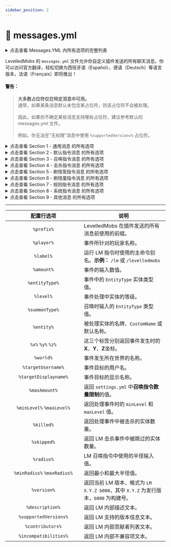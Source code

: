 ```yaml
---
sidebar_position: 2
---
```


# 🌟 messages.yml


<details>

<summary>点击查看 Messages.YML 内所有选项的完整列表</summary>

```yaml
#
#   ---------------  -  ------------------------------
#        Section 01  |  通用消息
#   ---------------  -  ------------------------------
#
common:
  prefix: '&b&lLevelledMobs:&7'
  no-permission:
    - '%prefix% 你没有权限访问该内容。'
  players-only:
    - '%prefix% 只有玩家才能访问该内容。'
  player-offline:
    - '%prefix% 玩家“&r%player%&7”已离线。'
  invalid-command:
    - '%prefix% 无效的指令。'


#
#   ---------------  -  ------------------------------
#        Section 02  |  默认指令消息
#   ---------------  -  ------------------------------
#
command:
  levelledmobs:
    main-usage:
      - '%prefix% 可用指令：'
      - '&8 &m->&b /%label% debug &8- &7调试相关的各种指令'
      - '&8 &m->&b /%label% egg &8- &7生成刷怪蛋'
      - '&8 &m->&b /%label% help &8- &7显示 Wiki 的链接'
      - '&8 &m->&b /%label% info &8- &7查看插件信息'
      - '&8 &m->&b /%label% kill &8- &7批量击杀等级怪物'
      - '&8 &m->&b /%label% reload &8- &7重载配置文件'
      - '&8 &m->&b /%label% rules &8- &7打印规则系统'
      - '&8 &m->&b /%label% summon &8- &7召唤指定等级怪物'


    #
    #   ---------------  -  ------------------------------
    #        Section 03  |  召唤指令消息
    #   ---------------  -  ------------------------------
    #
    summon:
      invalid-amount:
        - '%prefix% 无效的数量“&b%amount%&7”。'
      invalid-entity-type:
        - '%prefix% 无效的实体类型“&b%entityType%&7”。'
      invalid-level:
        - '%prefix% 无效的等级“&b%level%&7”。'
      invalid-summon-type:
        - '%prefix% 无效的召唤类型“&b%summonType%&7”。'
      invalid-summon-type-console:
        - '%prefix% 只有玩家可以使用“&bhere&7”召唤类型，你必须使用“&batPlayer&7”或“&batLocation&7”。'
      invalid-location:
        - '%prefix% 无效的位置。'
      here:
        usage:
          - '%prefix% 用法：&b/%label% summon <数量> <实体> <等级> here'
        success:
          - '%prefix% 已在你的位置生成 &b%amount%&7 个 &f等级.%level% &b%entity%&7。'
      atLocation:
        usage:
          - '%prefix% 用法：&b/%label% summon <数量> <实体> <等级> atLocation <x> <y> <z> [世界]'
        success:
          - '%prefix% 已在 &8(&b%x%&7, &b%y%&7, &b%z%&7 世界“&b%world%&7”&8)&7 生成 &b%amount%&7 个 &f等级.%level% &b%entity%&7。'
        usage-console:
          - '%prefix% 用法（控制台）：&b/%label% summon <数量> <实体> <等级> atLocation <x> <y> <z> <世界>'
        invalid-world:
          - '%prefix% 无效的世界“&b%world%&7”。'
        invalid-location:
          - '%prefix% 无效的位置。'
      atPlayer:
        usage:
          - '%prefix% 用法：&b/%label% summon <数量> <实体类型> <等级> atPlayer <玩家>'
        success:
          - '%prefix% 已在 &r%targetDisplayname%&7 的位置生成 &b%amount%&7 个 &f等级.%level% &b%entity%&7。'
      usage:
        - '%prefix% 召唤指令语法：'
        - '&8 &m->&b /%label% summon <数量> <实体> <等级> here'
        - '&8 &m->&b /%label% summon <数量> <实体> <等级> atPlayer <玩家>'
        - '&8 &m->&b /%label% summon <数量> <实体> <等级> atLocation <x> <y> <z> [世界]'
      amount-limited:
        min:
          - '%prefix% 召唤数量最少为 &b1&7 个怪物。'
        max:
          - '%prefix% 召唤数量最多为 &b%maxAmount%&7 个怪物。'
      level-limited:
        min:
          - '%prefix% 等级最小为 &b等级.%minLevel%&7。'
        max:
          - '%prefix% 等级最大为 &b等级.%maxLevel%&7。'
      not-levellable:
        - '%prefix% &b%entity%&7 不能被设定等级。'


    #
    #   ---------------  -  ------------------------------
    #        Section 04  |  击杀指令消息
    #   ---------------  -  ------------------------------
    #
    kill:
      usage:
        - '%prefix% 用法：&b/%label% kill <all/near>'
      all:
        invalid-world:
          - '%prefix% 无效的世界“&b%world%&7”。'
        success:
          - '%prefix% 已在 &b%worlds%&7 个世界击杀 &b%killed%&7 个等级怪物 &8(&b%skipped%&7 个怪物被跳过&8)&7。'
        usage:
          - '%prefix% 用法：&b/%label% kill all [世界/*]'
        usage-console:
          - '%prefix% 用法（控制台）：/%label% kill all <世界/*>'
      near:
        invalid-radius:
          - '%prefix% 无效的半径“&b%radius%&7”。'
        invalid-radius-min:
          - '%prefix% 指定半径已调整为最小半径 &8(&b%minRadius%&8)&7。'
        invalid-radius-max:
          - '%prefix% 指定半径已调整为最大半径 &8(&b%maxRadius%&8)&7。'
        success:
          - '%prefix% 已在半径 &b%radius%&7 格内击杀 &b%killed%&7 个等级怪物 &8(&b%skipped%&7 个怪物被跳过&8)&7。'
        usage:
          - '%prefix% 用法：&b/%label% kill near <半径>'


    #
    #   ---------------  -  ------------------------------
    #        Section 05  |  刷怪笼指令消息
    #   ---------------  -  ------------------------------
    #
    spawner:
      usage:
        - '%prefix% 刷怪笼指令语法：'
        - '&8 &m->&b /%label% spawner create'
        - '&8 &m->&b /%label% spawner copy'
        - '&8 &m->&b /%label% spawner info'
        - ' '
        - '&f示例语法：'
        - '&8 &m->&b /%label% spawner create &3/minlevel&b 1 &3/maxlevel&b 10 &3/name&b "自定义LM刷怪笼" &3/customDropId&b Id1'
      no-value:
        - '%prefix% 未为键“&b%keyname%&7”指定值。'
      no-player:
        - '%prefix% 只有玩家可执行该指令，除非指定了 &b/giveplayer&7 参数。'
      invalid-value:
        - '%prefix% &b%keyname%&7 的值无效，必须为数字。'
      no-level-specified:
        - '%prefix% 你必须指定 minLevel 和/或 maxLevel。'
      inventory-full:
        - '%prefix% 你的背包已满。'
      spawner-give-message:
        - '%prefix% 已给予你一个LM刷怪笼。'
      spawner-give-message-console:
        - '%prefix% 已给予 &r%playername%&7 一个LM刷怪笼。&8|&7 最小等级: &b%minlevel%&7, 最大等级: &b%maxlevel%&7'
      permission-denied:
        - '%prefix% 你没有权限更新或转换LM刷怪笼。'
      spawner-converted:
        - '%prefix% 已将原版刷怪笼转换为名为“%spawnername%”的LM刷怪笼。'
      spawner-updated:
        - '%prefix% 已通过刷怪蛋更新LM刷怪笼。刷怪笼名称：“%spawnername%”'
      info:
        status-enabled:
          - '%prefix% 刷怪笼信息已&a启用&f。'
        status-not-enabled:
          - '%prefix% 刷怪笼信息已&c禁用&f。'
        enabled:
          - '%prefix% 刷怪笼信息已&a启用&f。右键任意刷怪笼查看详情！'
        disabled:
          - '%prefix% 刷怪笼信息已&c禁用&f。'
      copy:
        vanilla-spawner:
          - '%prefix% 仅LM刷怪笼可复制。'
        status-enabled:
          - '%prefix% 刷怪笼复制已&a启用&f。'
        status-not-enabled:
          - '%prefix% 刷怪笼复制已&c禁用&f。'
        enabled:
          - '%prefix% 刷怪笼复制已&a启用&f。右键LM刷怪笼进行复制。'
          - '你的手必须为空。'
        disabled:
          - '%prefix% 刷怪笼复制已&c禁用&f。'


    #
    #   ---------------  -  ------------------------------
    #        Section 06  |  刷怪蛋指令消息
    #   ---------------  -  ------------------------------
    #
    spawn_egg:
      usage:
        - '%prefix% egg 指令语法：'
        - '&8 &m->&b /%label% egg /minlevel <等级> /maxlevel <等级> /entity <实体类型>'
        - '&7&o 示例刷怪蛋'
        - '&7/%label% egg &b/minlevel&7 1 &b/maxlevel&7 10 &b/name&7 "自定义LM刷怪蛋" &b/customDropId&7 Id1'
      no-paper:
        - '%prefix% 此功能仅在运行Paper或其分支的服务器上可用'
      no-value:
        - '%prefix% 未为 &b%keyname%&7 指定值'
      no-player:
        - '%prefix% 只有玩家可执行该指令，除非指定 /giveplayer'
      no-player-specified:
        - '%prefix% 未指定玩家'
      invalid-value:
        - '%prefix% &b%keyname%&7 的值无效，必须为数字'
      no-level-specified:
        - '%prefix% 你必须指定 minLevel、maxLevel 和实体'
      inventory-full:
        - '%prefix% &4你的背包已满！'
      give-message:
        - '%prefix% 已给予你一个LM刷怪蛋'
      give-message-console:
        - '%prefix% 已给予 &r%playername%&7 一个LM刷怪蛋。&8|&7 最小等级: &b%minlevel%&7, 最大等级: &b%maxlevel%&7, 实体: &b%entitytype%&7'


    #
    #   ---------------  -  ------------------------------
    #        Section 07  |  规则指令消息
    #   ---------------  -  ------------------------------
    #
    rules:
      incomplete-command:
        - '%prefix% 指令不完整'
      console-rules:
        - '%prefix% 规则已打印到控制台'
      discord-invite:
        - '%prefix% 点击获取Discord邀请'
      wiki-link:
        - '%prefix% 点击打开Wiki'
      rules-reprocessed:
        - '%prefix% 已为 &b%worldcount%&7 个世界的 &b%entitycount%&7 个怪物重新处理规则'
      reset:
        - '%prefix% 执行此指令将重置你的规则为4种默认之一。'
        - '你必须选择 vanilla/basic/average/advanced/extreme 难度。'
        - '将自动备份并重置 rules.yml 为默认。'
      resetting:
        - '%prefix% 正在重置规则为 %difficulty%'
      reset-syntax:
        - '%prefix% 若要重置为 %difficulty% 难度，请输入以下指令：'
        - '%label% rules reset %difficulty% confirm'
      reset-complete:
        - '%prefix% rules.yml 已成功更新'
      invalid-difficulty:
        - '%prefix% 无效的难度：%difficulty%'
      rule-name-missing:
        - '%prefix% 必须指定规则名称。'
      rule-name-invalid:
        - '%prefix% 未找到名为 %rulename% 的规则'
      showing-rules:
        - '显示规则所有值：&b%rulename%&r'
      no-entities-visible:
        - '%prefix% 必须看向附近的实体'
      no-entities-near:
        - '%prefix% 10格范围内未找到实体'
      effective-rules:
        - '%prefix% 显示有效规则：%entitytype%（等级 %level% %mobname%）于 %world%，%location%'
      no-effective-rules:
        - '%prefix% 未找到有效规则'


    #
    #   ---------------  -  ------------------------------
    #        Section 08  |  系统指令消息
    #   ---------------  -  ------------------------------
    #
    reload:
      started:
        - '%prefix% 正在重载配置文件……'
      finished:
        - '%prefix% 重载完成。'
      usage:
        - '%prefix% 用法：&b/%label% reload'
    info:
      about:
        - ' '
        - '&b&lLevelledMobs&b v%version%'
        - '&7&o%description%'
        - ' '
        - '&7维护者：&f%maintainers%'
        - '&7贡献者：&f%contributors%'
        - '&7支持：&fMC &f%supportedVersions%'
        - ' '
      listSeparator: '&7, &f'
      usage:
        - '%prefix% 用法：&b/%label% info'
    compatibility:
      notice:
        - '%prefix% 兼容性检查结果已打印到日志，请检查控制台 :)'
      usage:
        - '%prefix% 用法：&b/%label% compatibility'


#
#   ---------------  -  ------------------------------
#        Section 09  |  其他消息
#   ---------------  -  ------------------------------
#
other:
  compatibility-notice:
    enabled: true
    messages:
      - '%prefix% LevelledMobs 兼容性提示：'
      - '&8 &m->&r &b%incompatibilities% &7个可能的不兼容项被发现。请运行“&b/levelledmobs compatibility&7”进行检查。'
      - '&8 &m->&7 此消息因你拥有 &blevelledmobs.compatibility-notice&7 权限而发送。你可以在 &bmessages.yml&7 中关闭此消息。'
      - '&8 &m->&7 请确保你已按照插件Wiki页面的所有说明操作。'
  update-notice:
    messages:
      - '&b&nLevelledMobs 更新检查提示：'
      - '&7你的 &bLevelledMobs&7 版本已&boutdated&7！请尽快更新到 &bv%latestVersion%&7。&8(&7你当前运行的是 &bv%currentVersion%&8)'
    send-in-console: true
    send-on-join: true

  mob-head-drop-name: '%mob_name%的头颅'
  no-drop-in-chunk: '%prefix% &7你在该区域击杀的等级怪物数量已达上限，将不再获得等级掉落。请稍后再来。'
  create-debug:
    - '&b&n创建调试ZIP'
    - '&7仅当LevelledMobs开发者要求时才应运行此命令。用于协助遇到插件问题的用户。'
    - ''
    - '&7此命令将生成包含以下必要数据的ZIP文件：'
    - '&8 &m->&b 插件列表'
    - '&8 &m->&b 服务器版本'
    - '&8 &m->&b 当前及最大在线玩家数'
    - '&8 &m->&b latest.log 文件&7 &8(/logs/latest.log)'
    - ''
    - '&7LevelledMobs开发者不会为除解决问题外的目的分发或保留数据。你可在发送前自行核查内容。'
    - '&7如需继续创建ZIP文件，请运行：'
    - '&b/lm debug create-zip confirm&7'
```

</details>

LevelledMobs 的 `messages.yml` 文件允许你自定义插件发送的所有聊天消息。你可以访问官方翻译，轻松切换为西班牙语（Español）、德语（Deutsch）等语言版本，法语（Français）即将推出！

#### 警告：

> **大多数占位符仅在特定消息中可用。**\
> 通常，如果某条消息默认未包含某占位符，则该占位符不会被处理。\
> \
> 因此，如果你不确定某些消息支持哪些占位符，建议参考默认的 messages.yml 文件。\
> \
> 例如，你无法在“无权限”消息中使用 `%supportedVersions%` 占位符。

<details>

<summary>点击查看 Section 1 - 通用消息 的所有选项</summary>

```yaml
common:
  prefix: '&b&lLevelledMobs:&7'
  no-permission:
    - '%prefix% 你没有权限访问该内容。'
  players-only:
    - '%prefix% 只有玩家才能访问该内容。'
  player-offline:
    - '%prefix% 玩家“&r%player%&7”已离线。'
  invalid-command:
    - '%prefix% 无效的指令。'
```

</details>

<details>

<summary>点击查看 Section 2 - 默认指令消息 的所有选项</summary>

```yaml
#
#   ---------------  -  ------------------------------
#        Section 02  |  默认指令消息
#   ---------------  -  ------------------------------
#
command:
  levelledmobs:
    main-usage:
      - '%prefix% 可用指令：'
      - '&8 &m->&b /%label% debug &8- &7调试相关的各种指令'
      - '&8 &m->&b /%label% egg &8- &7生成刷怪蛋'
      - '&8 &m->&b /%label% help &8- &7显示 Wiki 的链接'
      - '&8 &m->&b /%label% info &8- &7查看插件信息'
      - '&8 &m->&b /%label% kill &8- &7批量击杀等级怪物'
      - '&8 &m->&b /%label% reload &8- &7重载配置文件'
      - '&8 &m->&b /%label% rules &8- &7打印规则系统'
      - '&8 &m->&b /%label% summon &8- &7召唤指定等级怪物'
```

</details>

<details>

<summary>点击查看 Section 3 - 召唤指令消息 的所有选项</summary>

```yaml
#
#   ---------------  -  ------------------------------
#        Section 03  |  召唤指令消息
#   ---------------  -  ------------------------------
#
    summon:
      invalid-amount:
        - '%prefix% 无效的数量“&b%amount%&7”。'
      invalid-entity-type:
        - '%prefix% 无效的实体类型“&b%entityType%&7”。'
      invalid-level:
        - '%prefix% 无效的等级“&b%level%&7”。'
      invalid-summon-type:
        - '%prefix% 无效的召唤类型“&b%summonType%&7”。'
      invalid-summon-type-console:
        - '%prefix% 只有玩家可以使用“&bhere&7”召唤类型，你必须使用“&batPlayer&7”或“&batLocation&7”。'
      invalid-location:
        - '%prefix% 无效的位置。'
      here:
        usage:
          - '%prefix% 用法：&b/%label% summon <数量> <实体> <等级> here'
        success:
          - '%prefix% 已在你的位置生成 &b%amount%&7 个 &f等级.%level% &b%entity%&7。'
      atLocation:
        usage:
          - '%prefix% 用法：&b/%label% summon <数量> <实体> <等级> atLocation <x> <y> <z> [世界]'
        success:
          - '%prefix% 已在 &8(&b%x%&7, &b%y%&7, &b%z%&7 世界“&b%world%&7”&8)&7 生成 &b%amount%&7 个 &f等级.%level% &b%entity%&7。'
        usage-console:
          - '%prefix% 用法（控制台）：&b/%label% summon <数量> <实体> <等级> atLocation <x> <y> <z> <世界>'
        invalid-world:
          - '%prefix% 无效的世界“&b%world%&7”。'
        invalid-location:
          - '%prefix% 无效的位置。'
      atPlayer:
        usage:
          - '%prefix% 用法：&b/%label% summon <数量> <实体类型> <等级> atPlayer <玩家>'
        success:
          - '%prefix% 已在 &r%targetDisplayname%&7 的位置生成 &b%amount%&7 个 &f等级.%level% &b%entity%&7。'
      usage:
        - '%prefix% 召唤指令语法：'
        - '&8 &m->&b /%label% summon <数量> <实体> <等级> here'
        - '&8 &m->&b /%label% summon <数量> <实体> <等级> atPlayer <玩家>'
        - '&8 &m->&b /%label% summon <数量> <实体> <等级> atLocation <x> <y> <z> [世界]'
      amount-limited:
        min:
          - '%prefix% 召唤数量最少为 &b1&7 个怪物。'
        max:
          - '%prefix% 召唤数量最多为 &b%maxAmount%&7 个怪物。'
      level-limited:
        min:
          - '%prefix% 等级最小为 &b等级.%minLevel%&7。'
        max:
          - '%prefix% 等级最大为 &b等级.%maxLevel%&7。'
      not-levellable:
        - '%prefix% &b%entity%&7 不能被设定等级。'
```

</details>

<details>

<summary>点击查看 Section 4 - 击杀指令消息 的所有选项</summary>

```yaml
#
#   ---------------  -  ------------------------------
#        Section 04  |  击杀指令消息
#   ---------------  -  ------------------------------
#
    kill:
      usage:
        - '%prefix% 用法：&b/%label% kill <all/near>'
      all:
        invalid-world:
          - '%prefix% 无效的世界“&b%world%&7”。'
        success:
          - '%prefix% 已在 &b%worlds%&7 个世界击杀 &b%killed%&7 个等级怪物 &8(&b%skipped%&7 个怪物被跳过&8)&7。'
        usage:
          - '%prefix% 用法：&b/%label% kill all [世界/*]'
        usage-console:
          - '%prefix% 用法（控制台）：/%label% kill all <世界/*>'
      near:
        invalid-radius:
          - '%prefix% 无效的半径“&b%radius%&7”。'
        invalid-radius-min:
          - '%prefix% 指定半径已调整为最小半径 &8(&b%minRadius%&8)&7。'
        invalid-radius-max:
          - '%prefix% 指定半径已调整为最大半径 &8(&b%maxRadius%&8)&7。'
        success:
          - '%prefix% 已在半径 &b%radius%&7 格内击杀 &b%killed%&7 个等级怪物 &8(&b%skipped%&7 个怪物被跳过&8)&7。'
        usage:
          - '%prefix% 用法：&b/%label% kill near <半径>'
```

</details>

<details>

<summary>点击查看 Section 5 - 刷怪笼指令消息 的所有选项</summary>

```yaml
#
#   ---------------  -  ------------------------------
#        Section 05  |  刷怪笼指令消息
#   ---------------  -  ------------------------------
#
    spawner:
      usage:
        - '%prefix% 刷怪笼指令语法：'
        - '&8 &m->&b /%label% spawner create'
        - '&8 &m->&b /%label% spawner copy'
        - '&8 &m->&b /%label% spawner info'
        - ' '
        - '&f示例语法：'
        - '&8 &m->&b /%label% spawner create &3/minlevel&b 1 &3/maxlevel&b 10 &3/name&b "自定义LM刷怪笼" &3/customDropId&b Id1'
      no-value:
        - '%prefix% 未为键“&b%keyname%&7”指定值。'
      no-player:
        - '%prefix% 只有玩家可执行该指令，除非指定了 &b/giveplayer&7 参数。'
      invalid-value:
        - '%prefix% &b%keyname%&7 的值无效，必须为数字。'
      no-level-specified:
        - '%prefix% 你必须指定 minLevel 和/或 maxLevel。'
      inventory-full:
        - '%prefix% 你的背包已满。'
      spawner-give-message:
        - '%prefix% 已给予你一个LM刷怪笼。'
      spawner-give-message-console:
        - '%prefix% 已给予 &r%playername%&7 一个LM刷怪笼。&8|&7 最小等级: &b%minlevel%&7, 最大等级: &b%maxlevel%&7'
      permission-denied:
        - '%prefix% 你没有权限更新或转换LM刷怪笼。'
      spawner-converted:
        - '%prefix% 已将原版刷怪笼转换为名为“%spawnername%”的LM刷怪笼。'
      spawner-updated:
        - '%prefix% 已通过刷怪蛋更新LM刷怪笼。刷怪笼名称：“%spawnername%”'
      info:
        status-enabled:
          - '%prefix% 刷怪笼信息已&a启用&f。'
        status-not-enabled:
          - '%prefix% 刷怪笼信息已&c禁用&f。'
        enabled:
          - '%prefix% 刷怪笼信息已&a启用&f。右键任意刷怪笼查看详情！'
        disabled:
          - '%prefix% 刷怪笼信息已&c禁用&f。'
      copy:
        vanilla-spawner:
          - '%prefix% 仅LM刷怪笼可复制。'
        status-enabled:
          - '%prefix% 刷怪笼复制已&a启用&f。'
        status-not-enabled:
          - '%prefix% 刷怪笼复制已&c禁用&f。'
        enabled:
          - '%prefix% 刷怪笼复制已&a启用&f。右键LM刷怪笼进行复制。'
          - '你的手必须为空。'
        disabled:
          - '%prefix% 刷怪笼复制已&c禁用&f。'
```

</details>

<details>

<summary>点击查看 Section 6 - 刷怪蛋指令消息 的所有选项</summary>

```yaml
#
#   ---------------  -  ------------------------------
#        Section 06  |  刷怪蛋指令消息
#   ---------------  -  ------------------------------
#
    spawn_egg:
      usage:
        - '%prefix% egg 指令语法：'
        - '&8 &m->&b /%label% egg /minlevel <等级> /maxlevel <等级> /entity <实体类型>'
        - '&7&o 示例刷怪蛋'
        - '&7/%label% egg &b/minlevel&7 1 &b/maxlevel&7 10 &b/name&7 "自定义LM刷怪蛋" &b/customDropId&7 Id1'
      no-paper:
        - '%prefix% 此功能仅在运行Paper或其分支的服务器上可用'
      no-value:
        - '%prefix% 未为 &b%keyname%&7 指定值'
      no-player:
        - '%prefix% 只有玩家可执行该指令，除非指定 /giveplayer'
      no-player-specified:
        - '%prefix% 未指定玩家'
      invalid-value:
        - '%prefix% &b%keyname%&7 的值无效，必须为数字'
      no-level-specified:
        - '%prefix% 你必须指定 minLevel、maxLevel 和实体'
      inventory-full:
        - '%prefix% &4你的背包已满！'
      give-message:
        - '%prefix% 已给予你一个LM刷怪蛋'
      give-message-console:
        - '%prefix% 已给予 &r%playername%&7 一个LM刷怪蛋。&8|&7 最小等级: &b%minlevel%&7, 最大等级: &b%maxlevel%&7, 实体: &b%entitytype%&7'
```

</details>

<details>

<summary>点击查看 Section 7 - 规则指令消息 的所有选项</summary>

```yaml
#
#   ---------------  -  ------------------------------
#        Section 07  |  规则指令消息
#   ---------------  -  ------------------------------
#
    rules:
      incomplete-command:
        - '%prefix% 指令不完整'
      console-rules:
        - '%prefix% 规则已打印到控制台'
      discord-invite:
        - '%prefix% 点击获取Discord邀请'
      wiki-link:
        - '%prefix% 点击打开Wiki'
      rules-reprocessed:
        - '%prefix% 已为 &b%worldcount%&7 个世界的 &b%entitycount%&7 个怪物重新处理规则'
      reset:
        - '%prefix% 执行此指令将重置你的规则为4种默认之一。'
        - '你必须选择 vanilla/basic/average/advanced/extreme 难度。'
        - '将自动备份并重置 rules.yml 为默认。'
      resetting:
        - '%prefix% 正在重置规则为 %difficulty%'
      reset-syntax:
        - '%prefix% 若要重置为 %difficulty% 难度，请输入以下指令：'
        - '%label% rules reset %difficulty% confirm'
      reset-complete:
        - '%prefix% rules.yml 已成功更新'
      invalid-difficulty:
        - '%prefix% 无效的难度：%difficulty%'
      rule-name-missing:
        - '%prefix% 必须指定规则名称。'
      rule-name-invalid:
        - '%prefix% 未找到名为 %rulename% 的规则'
      showing-rules:
        - '显示规则所有值：&b%rulename%&r'
      no-entities-visible:
        - '%prefix% 必须看向附近的实体'
      no-entities-near:
        - '%prefix% 10格范围内未找到实体'
      effective-rules:
        - '%prefix% 显示有效规则：%entitytype%（等级 %level% %mobname%）于 %world%，%location%'
      no-effective-rules:
        - '%prefix% 未找到有效规则'
```

</details>

<details>

<summary>点击查看 Section 8 - 系统指令消息 的所有选项</summary>

```yaml
#
#   ---------------  -  ------------------------------
#        Section 08  |  系统指令消息
#   ---------------  -  ------------------------------
#
    reload:
      started:
        - '%prefix% 正在重载配置文件……'
      finished:
        - '%prefix% 重载完成。'
      usage:
        - '%prefix% 用法：&b/%label% reload'
    info:
      about:
        - ' '
        - '&b&lLevelledMobs&b v%version%'
        - '&7&o%description%'
        - ' '
        - '&7维护者：&f%maintainers%'
        - '&7贡献者：&f%contributors%'
        - '&7支持：&fMC &f%supportedVersions%'
        - ' '
      listSeparator: '&7, &f'
      usage:
        - '%prefix% 用法：&b/%label% info'
    compatibility:
      notice:
        - '%prefix% 兼容性检查结果已打印到日志，请检查控制台 :)'
      usage:
        - '%prefix% 用法：&b/%label% compatibility'
```

</details>

<details>

<summary>点击查看 Section 9 - 其他消息 的所有选项</summary>

```yaml
#
#
#   ---------------  -  ------------------------------
#        Section 09  |  其他消息
#   ---------------  -  ------------------------------
#
other:
  compatibility-notice:
    enabled: true
    messages:
      - '%prefix% LevelledMobs 兼容性提示：'
      - '&8 &m->&r &b%incompatibilities% &7个可能的不兼容项被发现。请运行“&b/levelledmobs compatibility&7”进行检查。'
      - '&8 &m->&7 此消息因你拥有 &blevelledmobs.compatibility-notice&7 权限而发送。你可以在 &bmessages.yml&7 中关闭此消息。'
      - '&8 &m->&7 请确保你已按照插件Wiki页面的所有说明操作。'
  update-notice:
    messages:
      - '&b&nLevelledMobs 更新检查提示：'
      - '&7你的 &bLevelledMobs&7 版本已&boutdated&7！请尽快更新到 &bv%latestVersion%&7。&8(&7你当前运行的是 &bv%currentVersion%&8)'
    send-in-console: true
    send-on-join: true

  mob-head-drop-name: '%mob_name%的头颅'
  no-drop-in-chunk: '%prefix% &7你在该区域击杀的等级怪物数量已达上限，将不再获得等级掉落。请稍后再来。'
  create-debug:
    - '&b&n创建调试ZIP'
    - '&7仅当LevelledMobs开发者要求时才应运行此命令。用于协助遇到插件问题的用户。'
    - ''
    - '&7此命令将生成包含以下必要数据的ZIP文件：'
    - '&8 &m->&b 插件列表'
    - '&8 &m->&b 服务器版本'
    - '&8 &m->&b 当前及最大在线玩家数'
    - '&8 &m->&b latest.log 文件&7 &8(/logs/latest.log)'
    - ''
    - '&7LevelledMobs开发者不会为除解决问题外的目的分发或保留数据。你可在发送前自行核查内容。'
    - '&7如需继续创建ZIP文件，请运行：'
    - '&b/lm debug create-zip confirm&7'
```

</details>

***

<table>
  <thead>
    <tr>
      <th width="223" align="center">配置行选项</th>
      <th>说明</th>
    </tr>
  </thead>
  <tbody>
    <tr>
      <td align="center"><code>%prefix%</code></td>
      <td>LevelledMobs 在插件发送的所有消息前使用的前缀。</td>
    </tr>
    <tr>
      <td align="center"><code>%player%</code></td>
      <td>事件所针对的玩家名称。</td>
    </tr>
    <tr>
      <td align="center"><code>%label%</code></td>
      <td>运行 LM 指令时使用的主命令别名。<strong>示例：</strong> <code>/lm</code> 或 <code>/levelledmobs</code></td>
    </tr>
    <tr>
      <td align="center"><code>%amount%</code></td>
      <td>事件的输入数值。</td>
    </tr>
    <tr>
      <td align="center"><code>%entityType%</code></td>
      <td>事件中的 <code>EntityType</code> 实体类型值。</td>
    </tr>
    <tr>
      <td align="center"><code>%level%</code></td>
      <td>事件处理中实体的等级。</td>
    </tr>
    <tr>
      <td align="center"><code>%summonType%</code></td>
      <td>召唤时输入的 <code>EntityType</code> 类型值。</td>
    </tr>
    <tr>
      <td align="center"><code>%entity%</code></td>
      <td>被处理实体的名牌、<code>CustomName</code> 或默认名称。</td>
    </tr>
    <tr>
      <td align="center"><code>%x%</code> <code>%y%</code> <code>%z%</code></td>
      <td>这三个标签分别返回事件发生时的<strong>X</strong>、<strong>Y</strong>、<strong>Z</strong>坐标。</td>
    </tr>
    <tr>
      <td align="center"><code>%world%</code></td>
      <td>事件发生所在世界的名称。</td>
    </tr>
    <tr>
      <td align="center"><code>%targetUsername%</code></td>
      <td>事件目标的用户名。</td>
    </tr>
    <tr>
      <td align="center"><code>%targetDisplayname%</code></td>
      <td>事件目标的显示名称。</td>
    </tr>
    <tr>
      <td align="center"><code>%maxAmount%</code></td>
      <td>返回 <code>settings.yml</code> 中<strong>召唤指令数量限制</strong>的值。</td>
    </tr>
    <tr>
      <td align="center"><code>%minLevel%</code> <code>%maxLevel%</code></td>
      <td>返回处理事件时的 <code>minLevel</code> 和 <code>maxLevel</code> 值。</td>
    </tr>
    <tr>
      <td align="center"><code>%killed%</code></td>
      <td>返回处理事件中被击杀的实体数量。</td>
    </tr>
    <tr>
      <td align="center"><code>%skipped%</code></td>
      <td>返回 LM 击杀事件中被跳过的实体数量。</td>
    </tr>
    <tr>
      <td align="center"><code>%radius%</code></td>
      <td>LM 召唤指令中使用的半径输入值。</td>
    </tr>
    <tr>
      <td align="center"><code>%minRadius%</code> <code>%maxRadius%</code></td>
      <td>返回最小和最大半径值。</td>
    </tr>
    <tr>
      <td align="center"><code>%version%</code></td>
      <td>返回当前 LM 版本，格式为 <code>LM X.Y.Z b000</code>，其中 <code>X.Y.Z</code> 为发行版本，<code>b000</code> 为构建号。</td>
    </tr>
    <tr>
      <td align="center"><code>%description%</code></td>
      <td>返回 LM 内部描述文本。</td>
    </tr>
    <tr>
      <td align="center"><code>%supportedVersions%</code></td>
      <td>返回 LM 支持的版本信息文本。</td>
    </tr>
    <tr>
      <td align="center"><code>%contributors%</code></td>
      <td>返回 LM 内部贡献者列表文本。</td>
    </tr>
    <tr>
      <td align="center"><code>%incompatibilities%</code></td>
      <td>返回 LM 内部不兼容项文本。</td>
    </tr>
  </tbody>
</table>